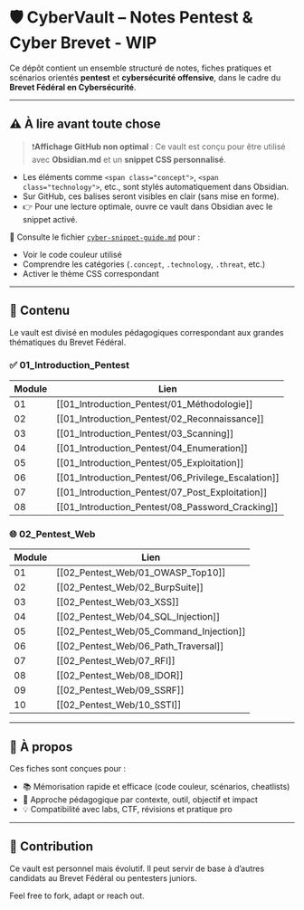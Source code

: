 # 🛡️ CyberVault – Notes Pentest & Cyber Brevet - WIP

Ce dépôt contient un ensemble structuré de notes, fiches pratiques et scénarios orientés **pentest** et **cybersécurité offensive**, dans le cadre du **Brevet Fédéral en Cybersécurité**.

---

## ⚠️ À lire avant toute chose

> ❗️**Affichage GitHub non optimal** : Ce vault est conçu pour être utilisé avec **Obsidian.md** et un **snippet CSS personnalisé**.

- Les éléments comme `<span class="concept">`, `<span class="technology">`, etc., sont stylés automatiquement dans Obsidian.
- Sur GitHub, ces balises seront visibles en clair (sans mise en forme).
- 👉 Pour une lecture optimale, ouvre ce vault dans Obsidian avec le snippet activé.

📘 Consulte le fichier [`cyber-snippet-guide.md`](./cyber-snippet-guide.md) pour :  
- Voir le code couleur utilisé  
- Comprendre les catégories (`.concept`, `.technology`, `.threat`, etc.)  
- Activer le thème CSS correspondant

---

## 📂 Contenu

Le vault est divisé en modules pédagogiques correspondant aux grandes thématiques du Brevet Fédéral.

### ✅ 01_Introduction_Pentest

| Module | Lien |
|--------|------|
| 01 | [[01_Introduction_Pentest/01_Méthodologie]] |
| 02 | [[01_Introduction_Pentest/02_Reconnaissance]] |
| 03 | [[01_Introduction_Pentest/03_Scanning]] |
| 04 | [[01_Introduction_Pentest/04_Enumeration]] |
| 05 | [[01_Introduction_Pentest/05_Exploitation]] |
| 06 | [[01_Introduction_Pentest/06_Privilege_Escalation]] |
| 07 | [[01_Introduction_Pentest/07_Post_Exploitation]] |
| 08 | [[01_Introduction_Pentest/08_Password_Cracking]] |

### 🌐 02_Pentest_Web

| Module | Lien |
|--------|------|
| 01 | [[02_Pentest_Web/01_OWASP_Top10]] |
| 02 | [[02_Pentest_Web/02_BurpSuite]] |
| 03 | [[02_Pentest_Web/03_XSS]] |
| 04 | [[02_Pentest_Web/04_SQL_Injection]] |
| 05 | [[02_Pentest_Web/05_Command_Injection]] |
| 06 | [[02_Pentest_Web/06_Path_Traversal]] |
| 07 | [[02_Pentest_Web/07_RFI]] |
| 08 | [[02_Pentest_Web/08_IDOR]] |
| 09 | [[02_Pentest_Web/09_SSRF]] |
| 10 | [[02_Pentest_Web/10_SSTI]] |

---

## 📌 À propos

Ces fiches sont conçues pour :

- 📚 Mémorisation rapide et efficace (code couleur, scénarios, cheatlists)
- 🧠 Approche pédagogique par contexte, outil, objectif et impact
- 💡 Compatibilité avec labs, CTF, révisions et pratique pro

---

## 🤝 Contribution

Ce vault est personnel mais évolutif. Il peut servir de base à d’autres candidats au Brevet Fédéral ou pentesters juniors.

Feel free to fork, adapt or reach out.